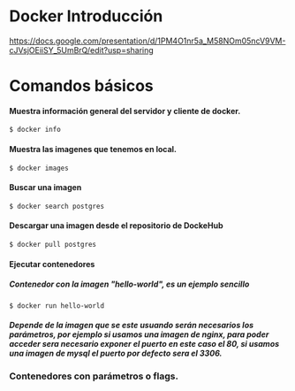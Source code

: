 # Docker Introducción

https://docs.google.com/presentation/d/1PM4O1nr5a_M58NOm05ncV9VM-cJVsjOEiiSY_5UmBrQ/edit?usp=sharing

# Comandos básicos

#### Muestra información general del servidor y cliente de docker.

`$ docker info`

#### Muestra las imagenes que tenemos en local.

`$ docker images`

#### Buscar una imagen

`$ docker search postgres`

#### Descargar una imagen desde el repositorio de DockeHub

`$ docker pull postgres`

#### Ejecutar contenedores

##### Contenedor con la imagen "hello-world", es un ejemplo sencillo

`$ docker run hello-world`

##### Depende de la imagen que se este usuando serán necesarios los parámetros, por ejemplo si usamos una imagen de nginx, para poder acceder sera necesario exponer el puerto en este caso el 80, si usamos una imagen de mysql el puerto por defecto sera el 3306.

### Contenedores con parámetros o flags.

